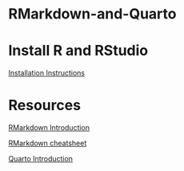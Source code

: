 # RMarkdown-and-Quarto
# Install R and RStudio
[Installation Instructions](https://posit.co/download/rstudio-desktop/)

# Resources
[RMarkdown Introduction](https://rmarkdown.rstudio.com/lesson-1.html)


[RMarkdown cheatsheet](https://rstudio.github.io/cheatsheets/html/rmarkdown.html#chunk-options)

[Quarto Introduction](https://quarto.org/docs/get-started/hello/rstudio.html)
